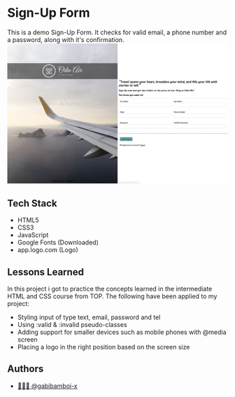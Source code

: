 
# Sign-Up Form

This is a demo Sign-Up Form. It checks for valid email, a phone number and a password, along with it's confirmation.
![Demo](./Images/Screenshot%202022-09-16%20at%2018.31.06.png?raw=true "Odin Air Sign-Up")


## Tech Stack

- HTML5
- CSS3
- JavaScript
- Google Fonts  (Downloaded)
- app.logo.com (Logo)


## Lessons Learned

In this project i got to practice the concepts learned in the intermediate HTML and CSS course from TOP. The following have been applied to my project:
- Styling input of type text, email, password and tel
- Using :valid & :invalid pseudo-classes
- Adding support for smaller devices such as mobile phones with @media screen
- Placing a logo in the right position based on the screen size


## Authors

- [👨🏻‍💻 @gabibamboi-x](https://www.github.com/gabibamboi-x)

